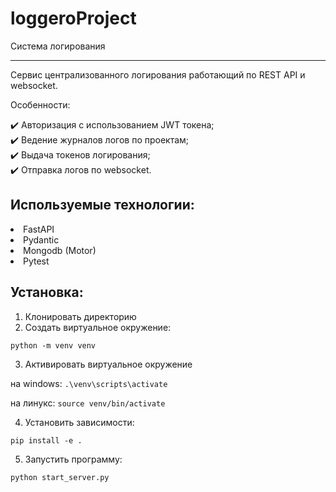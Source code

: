 # loggeroProject
Система логирования

***
Сервис централизованного логирования работающий по REST API и websocket. 

Особенности: 

 :heavy_check_mark: Авторизация с использованием JWT токена; \
 :heavy_check_mark: Ведение журналов логов по проектам; \
 :heavy_check_mark: Выдача токенов логирования; \
 :heavy_check_mark: Отправка логов по websocket. 
 
Используемые технологии:
-----------------------------------
<li> FastAPI </li>
<li> Pydantic </li>
<li> Mongodb (Motor) </li>
<li> Pytest </li>

Установка:
----------------------------------

1) Клонировать директорию
2) Создать виртуальное окружение:
```
python -m venv venv
```

3) Активировать виртуальное окружение

на windows:
```.\venv\scripts\activate``` 

на линукс:
```source venv/bin/activate```


4) Установить зависимости:
```
pip install -e .
```

5) Запустить программу: 
```
python start_server.py
```

 
 
